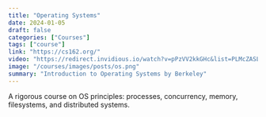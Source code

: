 ```yaml
---
title: "Operating Systems"
date: 2024-01-05
draft: false
categories: ["Courses"]
tags: ["course"]
link: "https://cs162.org/"
video: "https://redirect.invidious.io/watch?v=pPzVV2kkGHc&list=PLMcZASLnrVs5qyBC-dc4bFRtC8ROPYmS0"
image: "/courses/images/posts/os.png"
summary: "Introduction to Operating Systems by Berkeley"
---
```


A rigorous course on OS principles: processes, concurrency, memory, filesystems, and distributed systems.
